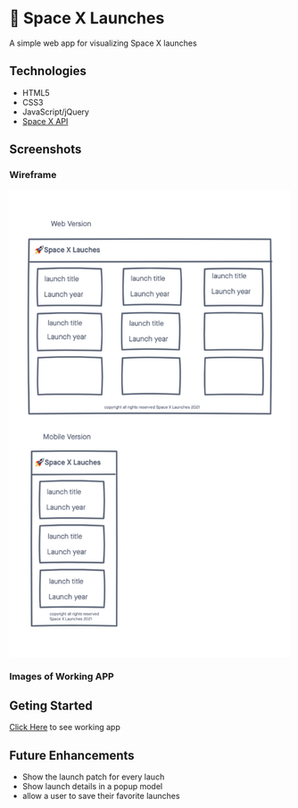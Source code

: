 # 🚀 Space X Launches

A simple web app for visualizing Space X launches

## Technologies
- HTML5
- CSS3
- JavaScript/jQuery
- [Space X API](https://api.spacexdata.com/v3/launches)

## Screenshots


### Wireframe
![screenshot](img/wireframe.png)

### Images of Working APP

## Geting Started

[Click Here](#) to see working app

## Future Enhancements
- Show the launch patch for every lauch
- Show launch details in a popup model
- allow a user to save their favorite launches